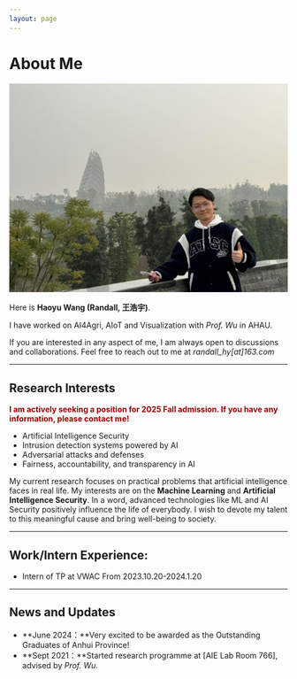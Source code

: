 ```yaml
---
layout: page
---
```


# About Me

<img src="images/teams/4.jpg" class="floatpic">

Here is **Haoyu Wang (Randall, 王浩宇)**.<br>

I have worked on AI4Agri, AIoT and Visualization with _Prof. Wu_ in AHAU.


If you are interested in any aspect of me, I am always open to discussions and collaborations. Feel free to reach out to me at _randall_hy[at]163.com_

---

## Research Interests

**<font color="#990000">I am actively seeking a position for 2025 Fall admission. If you have any information, please contact me!</font>**

- Artificial Intelligence Security
- Intrusion detection systems powered by AI
- Adversarial attacks and defenses
- Fairness, accountability, and transparency in AI

My current research focuses on practical problems that artificial intelligence faces in real life. My interests are on the **Machine Learning** and  **Artificial Intelligence Security**. In a word, advanced technologies like ML and AI Security positively influence the life of everybody.  I wish to devote my talent to this meaningful cause and bring well-being to society.

---

## Work/Intern Experience:
  - Intern of TP at VWAC From 2023.10.20-2024.1.20

---

## News and Updates

<!-- - **June 2024**：Very excited to be selected as [KDD UC Scholar](https://kdd2024.kdd.org/undergraduate-consortium/). See you in Spain!
- **May 2024：**My bachelor thesis won the Annual Best Thesis Award (Top 1/300).
- **April 2024：**Our work *BLEGuard* has been accepted to [MobiSys 2024](https://www.sigmobile.org/mobisys/2024/) as a poster paper. See you in Japan!
- **March 2024：**Very excited to get a MPhil offer from Engineering department at Cambridge University! -->
- **June 2024：**Very excited to be awarded as the Outstanding Graduates of Anhui Province!
- **Sept 2021：**Started research programme at [AIE Lab Room 766], advised by _Prof. Wu_.

<br>

<!-- <blockquote class="twitter-tweet"><p lang="en" dir="ltr">Thrilled to be an AAAI-UC Scholar at <a href="https://twitter.com/hashtag/AAAI24?src=hash&amp;ref_src=twsrc%5Etfw">#AAAI24</a>, thanks to <a href="https://twitter.com/hashtag/AAAI?src=hash&amp;ref_src=twsrc%5Etfw">#AAAI</a> &amp; <a href="https://twitter.com/hashtag/GoogleExploreCSR?src=hash&amp;ref_src=twsrc%5Etfw">#GoogleExploreCSR</a> for the sponsorship. Grateful for the knowledge gained and new friendships formed.<br><br>Wonderful trip in Vancouver. Looking forward to staying connected with all.<a href="https://twitter.com/hashtag/AAAI24?src=hash&amp;ref_src=twsrc%5Etfw">#AAAI24</a> <a href="https://twitter.com/hashtag/Vancouver?src=hash&amp;ref_src=twsrc%5Etfw">#Vancouver</a> <a href="https://twitter.com/hashtag/GoogleExploreCSR?src=hash&amp;ref_src=twsrc%5Etfw">#GoogleExploreCSR</a> <a href="https://t.co/wUQUp8XlSM">pic.twitter.com/wUQUp8XlSM</a></p>&mdash; Hanlin CAI (seeking a PhD position 2025) (@lancecai2002) <a href="https://twitter.com/lancecai2002/status/1762210025173344260?ref_src=twsrc%5Etfw">February 26, 2024</a></blockquote> <script async src="https://platform.twitter.com/widgets.js" charset="utf-8"></script> -->


